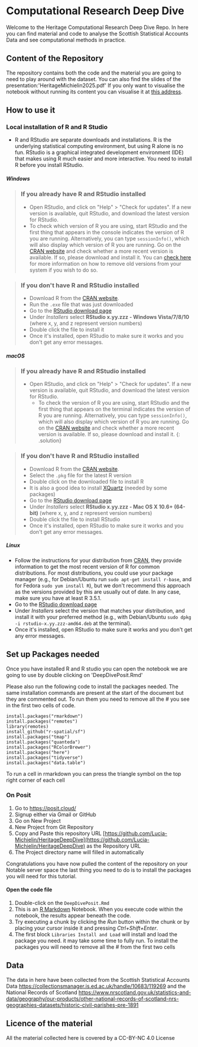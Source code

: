 # Computational Research Deep Dive
Welcome to the Heritage Computational Research Deep Dive Repo. In here you can find material and code to analyse the Scottish Statistical Accounts Data and see computational methods in practice.

## Content of the Repository
The repository contains both the code and the material you are going to need to play around with the dataset. 
You can also find the slides of the presentation:'HeritageMichielin2025.pdf'
If you only want to visualise the notebook without running its content you can visualise it at [this address](https://htmlpreview.github.io/?https://github.com/Lucia-Michielin/HeritageDeepDive/blob/main/DeepDivePosit.html).


## How to use it

### Local installation of R and R Studio 
* R and RStudio are separate downloads and installations. R is the
underlying statistical computing environment, but using R alone is no
fun. RStudio is a graphical integrated development environment (IDE) that makes
using R much easier and more interactive. You need to install R before you
install RStudio.

##### Windows

> ### If you already have R and RStudio installed
>
> * Open RStudio, and click on "Help" > "Check for updates". If a new version is
> available, quit RStudio, and download the latest version for RStudio.
> * To check which version of R you are using, start RStudio and the first thing
>  that appears in the console indicates the version of R you are
>  running. Alternatively, you can type `sessionInfo()`, which will also display
>  which version of R you are running. Go on
>  the [CRAN website](https://cran.r-project.org/bin/windows/base/) and check
> whether a more recent version is available. If so, please download and install
> it. You can [check here](https://cran.r-project.org/bin/windows/base/rw-FAQ.html#How-do-I-UNinstall-R_003f) for
> more information on how to remove old versions from your system if you wish to do so.

> ### If you don't have R and RStudio installed
>
> * Download R from
>  the [CRAN website](https://cran.r-project.org/bin/windows/base/release.htm).
> * Run the `.exe` file that was just downloaded
> * Go to the [RStudio download page](https://www.rstudio.com/products/rstudio/download/#download)
> * Under *Installers* select **RStudio x.yy.zzz - Windows Vista/7/8/10** (where x, y, and z represent version numbers)
> * Double click the file to install it
> * Once it's installed, open RStudio to make sure it works and you don't get any
> error messages.


##### macOS

> ### If you already have R and RStudio installed
>
> * Open RStudio, and click on "Help" > "Check for updates". If a new version is
>	available, quit RStudio, and download the latest version for RStudio.
>	* To check the version of R you are using, start RStudio and the first thing
>	  that appears on the terminal indicates the version of R you are running. Alternatively, you can type `sessionInfo()`, which will 
>	also display which version of R you are running. Go on
>	  the [CRAN website](https://cran.r-project.org/bin/macosx/) and check
>	  whether a more recent version is available. If so, please download and install
>	  it.
{: .solution}

> ### If you don't have R and RStudio installed
>
> * Download R from
>   the [CRAN website](https://cran.r-project.org/bin/macosx/).
> * Select the `.pkg` file for the latest R version
> * Double click on the downloaded file to install R
> * It is also a good idea to install [XQuartz](https://www.xquartz.org/) (needed
>   by some packages)
> * Go to the [RStudio download page](https://www.rstudio.com/products/rstudio/download/#download)
> * Under *Installers* select **RStudio x.yy.zzz - Mac OS X 10.6+ (64-bit)**
>   (where x, y, and z represent version numbers)
> * Double click the file to install RStudio
> * Once it's installed, open RStudio to make sure it works and you don't get any
>   error messages.

##### Linux

* Follow the instructions for your distribution
 from [CRAN](https://cloud.r-project.org/bin/linux), they provide information
 to get the most recent version of R for common distributions. For most
 distributions, you could use your package manager (e.g., for Debian/Ubuntu run
 `sudo apt-get install r-base`, and for Fedora `sudo yum install R`), but we
 don't recommend this approach as the versions provided by this are
 usually out of date. In any case, make sure you have at least R 3.5.1.
* Go to the [RStudio download
  page](https://www.rstudio.com/products/rstudio/download/#download)
* Under *Installers* select the version that matches your distribution, and
   install it with your preferred method (e.g., with Debian/Ubuntu `sudo dpkg -i
   rstudio-x.yy.zzz-amd64.deb` at the terminal).
* Once it's installed, open RStudio to make sure it works and you don't get any
   error messages.

## Set up Packages needed
Once you have installed R and R studio you can open the notebook we are going to use by double clicking on 'DeepDivePosit.Rmd'


Please also run the following code to install the packages needed. The same installation commands are present at the start of the document but they are commented out. 
To run them you need to remove all the # you see in the first two cells of code.

 ```
install.packages("rmarkdown")
install.packages("remotes")
library(remotes)
install_github("r-spatial/sf")
install.packages("tmap")
install.packages("quanteda")
install.packages("RColorBrewer")
install.packages("here")
install.packages("tidyverse")
install.packages("data.table")
 ```
To run a cell in rmarkdown you can press the triangle symbol on the top right corner of each cell 

### On Posit 
1. Go to https://posit.cloud/
2. Signup either via Gmail or GitHub
3. Go on New Project
4. New Project from Git Repository
5. Copy and Paste this repository URL [https://github.com/Lucia-Michielin/HeritageDeepDive](https://github.com/Lucia-Michielin/HeritageDeepDive) as the Repository URL
6. The Project directory name will filled in automatically

Congratulations you have now pulled the content of the repository on your Notable server space the last thing you need to do is to install the packages you will need for this tutorial.

#### Open the code file
1. Double-click on the `DeepDivePosit.Rmd`
2. This is an [R Markdown](http://rmarkdown.rstudio.com) Notebook. When you execute code within the notebook, the results appear beneath the code.
3. Try executing a chunk by clicking the *Run* button within the chunk or by placing your cursor inside it and pressing *Ctrl+Shift+Enter*.
4. The first block `Libraries Install and Load` will install and load the package you need. it may take some time to fully run. To install the packages you will need to remove all the # from the first two cells

## Data 
The data in here have been collected from the Scottish Statistical Accounts Data https://collectionsmanager.is.ed.ac.uk/handle/10683/119269 and the National Records of Scotland https://www.nrscotland.gov.uk/statistics-and-data/geography/our-products/other-national-records-of-scotland-nrs-geographies-datasets/historic-civil-parishes-pre-1891

## Licence of the material
All the material collected here is covered by a CC-BY-NC 4.0 License

